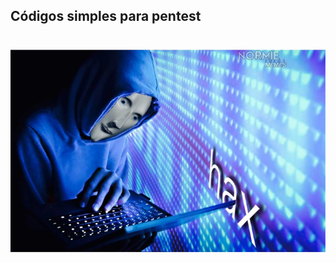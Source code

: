 ## Códigos simples para pentest

<h1 align="center">
    <img alt="" title="" src=".github/3nbbj4.png">
</h1>
